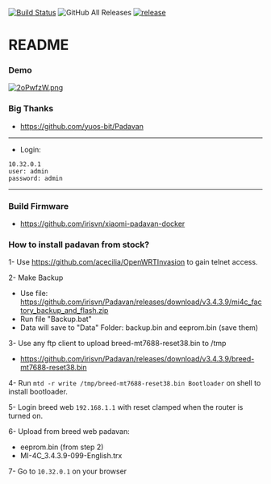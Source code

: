 [![Build Status](https://travis-ci.com/hanwckf/rt-n56u.svg?branch=master)](https://travis-ci.com/hanwckf/rt-n56u)
![GitHub All Releases](https://img.shields.io/github/downloads/hanwckf/rt-n56u/total)
[![release](https://img.shields.io/github/release/hanwckf/rt-n56u.svg)](https://github.com/hanwckf/rt-n56u/releases)

# README #

### Demo ###
[![2oPwfzW.png](https://i.imgur.com/2oPwfzW.png)](https://i.imgur.com/2oPwfzW.png)


### Big Thanks ###
* https://github.com/yuos-bit/Padavan

***

- Login:
```shell 
10.32.0.1 
user: admin
password: admin
```

***

### Build Firmware ###

* https://github.com/irisvn/xiaomi-padavan-docker

### How to install padavan from stock? ###

1- Use https://github.com/acecilia/OpenWRTInvasion to gain telnet access.

2- Make Backup

* Use file: https://github.com/irisvn/Padavan/releases/download/v3.4.3.9/mi4c_factory_backup_and_flash.zip
* Run file "Backup.bat"
* Data will save to "Data" Folder: backup.bin and eeprom.bin (save them)

3- Use any ftp client to upload breed-mt7688-reset38.bin to /tmp

* https://github.com/irisvn/Padavan/releases/download/v3.4.3.9/breed-mt7688-reset38.bin

4- Run ``` mtd -r write /tmp/breed-mt7688-reset38.bin Bootloader ``` on shell to install bootloader.

5- Login breed web ```192.168.1.1``` with reset clamped when the router is turned on. 

6- Upload from breed web padavan:

* eeprom.bin (from step 2)
* MI-4C_3.4.3.9-099-English.trx 

7- Go to ```10.32.0.1``` on your browser
